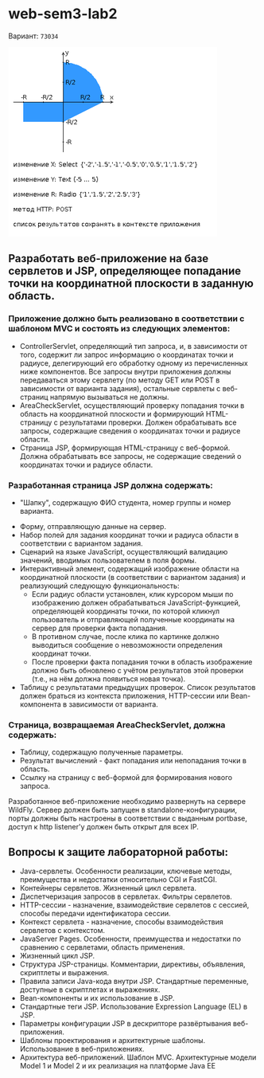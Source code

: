 # web-sem3-lab2
 
Вариант: `73034`

![alt text](image.png)


## Разработать веб-приложение на базе сервлетов и JSP, определяющее попадание точки на координатной плоскости в заданную область.

### Приложение должно быть реализовано в соответствии с шаблоном MVC и состоять из следующих элементов:

- ControllerServlet, определяющий тип запроса, и, в зависимости от того, содержит ли запрос информацию о координатах точки и радиусе, делегирующий его обработку одному из перечисленных ниже компонентов. Все запросы внутри приложения должны передаваться этому сервлету (по методу GET или POST в зависимости от варианта задания), остальные сервлеты с веб-страниц напрямую вызываться не должны.
- AreaCheckServlet, осуществляющий проверку попадания точки в область на координатной плоскости и формирующий HTML-страницу с результатами проверки. Должен обрабатывать все запросы, содержащие сведения о координатах точки и радиусе области.
- Страница JSP, формирующая HTML-страницу с веб-формой. Должна обрабатывать все запросы, не содержащие сведений о координатах точки и радиусе области.

### Разработанная страница JSP должна содержать:

+ "Шапку", содержащую ФИО студента, номер группы и номер варианта.
- Форму, отправляющую данные на сервер.
- Набор полей для задания координат точки и радиуса области в соответствии с вариантом задания.
- Сценарий на языке JavaScript, осуществляющий валидацию значений, вводимых пользователем в поля формы.
- Интерактивный элемент, содержащий изображение области на координатной плоскости (в соответствии с вариантом задания) и реализующий следующую функциональность:
  - Если радиус области установлен, клик курсором мыши по изображению должен обрабатываться JavaScript-функцией, определяющей координаты точки, по которой кликнул пользователь и отправляющей полученные координаты на сервер для проверки факта попадания.
  - В противном случае, после клика по картинке должно выводиться сообщение о невозможности определения координат точки.
  - После проверки факта попадания точки в область изображение должно быть обновлено с учётом результатов этой проверки (т.е., на нём должна появиться новая точка).
- Таблицу с результатами предыдущих проверок. Список результатов должен браться из контекста приложения, HTTP-сессии или Bean-компонента в зависимости от варианта.

### Страница, возвращаемая AreaCheckServlet, должна содержать:

- Таблицу, содержащую полученные параметры.
- Результат вычислений - факт попадания или непопадания точки в область.
- Ссылку на страницу с веб-формой для формирования нового запроса.

Разработанное веб-приложение необходимо развернуть на сервере WildFly. Сервер должен быть запущен в standalone-конфигурации, порты должны быть настроены в соответствии с выданным portbase, доступ к http listener'у должен быть открыт для всех IP.

## Вопросы к защите лабораторной работы:

- Java-сервлеты. Особенности реализации, ключевые методы, преимущества и недостатки относительно CGI и FastCGI.
- Контейнеры сервлетов. Жизненный цикл сервлета.
- Диспетчеризация запросов в сервлетах. Фильтры сервлетов.
- HTTP-сессии - назначение, взаимодействие сервлетов с сессией, способы передачи идентификатора сессии.
- Контекст сервлета - назначение, способы взаимодействия сервлетов с контекстом.
- JavaServer Pages. Особенности, преимущества и недостатки по сравнению с сервлетами, область применения.
- Жизненный цикл JSP.
- Структура JSP-страницы. Комментарии, директивы, объявления, скриптлеты и выражения.
- Правила записи Java-кода внутри JSP. Стандартные переменные, доступные в скриптлетах и выражениях.
- Bean-компоненты и их использование в JSP.
- Стандартные теги JSP. Использование Expression Language (EL) в JSP.
- Параметры конфигурации JSP в дескрипторе развёртывания веб-приложения.
- Шаблоны проектирования и архитектурные шаблоны. Использование в веб-приложениях.
- Архитектура веб-приложений. Шаблон MVC. Архитектурные модели Model 1 и Model 2 и их реализация на платформе Java EE